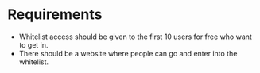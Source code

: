 # Requirements

- Whitelist access should be given to the first 10 users for free who want to get in.
- There should be a website where people can go and enter into the whitelist.
